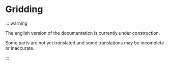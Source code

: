 # Gridding

::: warning

The english version of the documentation is currently under construction.

Some parts are not yet translated and some translations may be incomplete or inaccurate.

:::